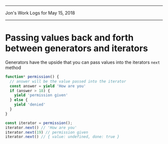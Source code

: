 *****************************************************************

Jon's Work Logs for May 15, 2018

*****************************************************************

# Passing values back and forth between generators and iterators

Generators have the upside that you can pass values into the iterators `next` method

```js
function* permission() {
  // answer will be the value passed into the iterator
  const answer = yield 'How are you'
  if (answer > 18) {
    yield 'permission given'
  } else {
    yield 'denied'
  }
}

const iterator = permission();
iterator.next() // 'How are you'
iterator.next(19) // permission given
iterator.next() // { value: undefined, done: true }
```
